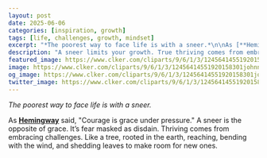 ```yaml
---
layout: post
date: 2025-06-06
categories: [inspiration, growth]
tags: [life, challenges, growth, mindset]
excerpt: "*The poorest way to face life is with a sneer.*\n\nAs [**Hemingway**](https://www.goodreads.com/book/show/10799.A_Farewell_to_Arms) said, 'Courage is grace under pressure.' A sneer is the opposite of grace. It’s fear masked as disdain. Thriving comes from embracing challenges. Like a tree, rooted in the earth, reaching, bending with the wind, and shedding leaves to make room for new ones."
description: "A sneer limits your growth. True thriving comes from embracing life’s challenges with openness, like a tree reaching towards the light."
featured_image: https://www.clker.com/cliparts/9/6/1/3/12456414551920158301johnny_automatic_sneer.svg.med.png
image: https://www.clker.com/cliparts/9/6/1/3/12456414551920158301johnny_automatic_sneer.svg.med.png
og_image: https://www.clker.com/cliparts/9/6/1/3/12456414551920158301johnny_automatic_sneer.svg.med.png
twitter_image: https://www.clker.com/cliparts/9/6/1/3/12456414551920158301johnny_automatic_sneer.svg.med.png
---
```


*The poorest way to face life is with a sneer.*

As [**Hemingway**](https://www.goodreads.com/book/show/10799.A_Farewell_to_Arms) said, "Courage is grace under pressure." A sneer is the opposite of grace. It’s fear masked as disdain. Thriving comes from embracing challenges. Like a tree, rooted in the earth, reaching, bending with the wind, and shedding leaves to make room for new ones.
